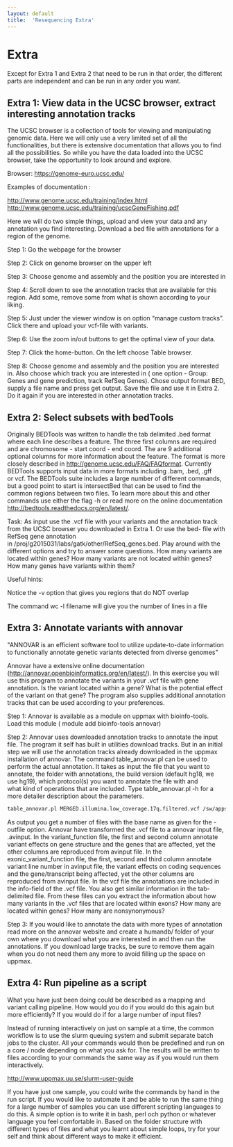 ```yaml
---
layout: default
title:  'Resequencing Extra'
---
```



# Extra

Except for Extra 1 and Extra 2 that need to be run in that order, the different parts are independent and can be run in any order you want. 

## Extra 1: View data in the UCSC browser, extract interesting annotation tracks

The UCSC browser is a collection of tools for viewing and manipulating genomic data. Here we will only use a very limited set of all the functionalities, but there is extensive documentation that allows you to find all the possibilities. So while you have the data loaded into the UCSC browser, take the opportunity to look around and explore. 

Browser: https://genome-euro.ucsc.edu/

Examples of documentation :

http://www.genome.ucsc.edu/training/index.html
http://www.genome.ucsc.edu/training/ucscGeneFishing.pdf

Here we will do two simple things, upload and view your data and any annotation you find interesting. Download a bed file with annotations for a region of the genome. 

Step 1: Go the webpage for the browser

Step 2: Click on genome browser on the upper left

Step 3: Choose genome and assembly and the position you are interested in

Step 4: Scroll down to see the annotation tracks that are available for this region. Add some, remove some from what is shown according to your liking. 

Step 5: Just under the viewer window is on option “manage custom tracks”. Click there and upload your vcf-file with variants. 

Step 6: Use the zoom in/out buttons to get the optimal view of your data. 

Step 7: Click the home-button. On the left choose Table browser. 

Step 8: Choose genome and assembly and the position you are interested in. Also choose which track you are interested in ( one option - Group: Genes and gene prediction, track RefSeq Genes). Chose output format BED, supply a file name and press get output. Save the file and use it in Extra 2. Do it again if you are interested in other annotation tracks. 

## Extra 2: Select subsets with bedTools

Originally BEDTools was written to handle the tab delimited .bed format where each line describes a feature. The three first columns are required and are chromosome - start coord - end coord. The are 9 additional optional columns for more information about the feature. The format is more closely described in http://genome.ucsc.edu/FAQ/FAQformat. Currently BEDTools supports input data in more formats including .bam, .bed, .gff or vcf. The BEDTools suite includes a large number of different commands, but a good point to start is intersectBed that can be used to find the common regions between two files. To learn more about this and other commands use either the flag -h or read more on the online documentation http://bedtools.readthedocs.org/en/latest/.

Task: As input use the .vcf file with your variants and the annotation track from the UCSC browser you downloaded in Extra 1. Or use the bed- file with RefSeq gene annotation in /proj/g2015031/labs/gatk/other/RefSeq_genes.bed. Play around with the different options and try to answer some questions. How many variants are located within genes? How many variants are not located within genes? How many genes have variants within them?  

Useful hints:

Notice the -v option that gives you regions that do NOT overlap

The command wc -l filename will give you the number of lines in a file

## Extra 3: Annotate variants with annovar

"ANNOVAR is an efficient software tool to utilize update-to-date information to functionally annotate genetic variants detected from diverse genomes"

Annovar have a extensive online documentation (http://annovar.openbioinformatics.org/en/latest/). In this exercise you will use this program to annotate the variants in your .vcf file with gene annotation. Is the variant located within a gene? What is the potential effect of the variant on that gene? The program also supplies additional annotation tracks that can be used according to your preferences.

Step 1: Annovar is available as a module on uppmax with bioinfo-tools. Load this module ( module add bioinfo-tools annovar)

Step 2: Annovar uses downloaded annotation tracks to annotate the input file. The program it self has built in utilities download tracks. But in an initial step we will use the annotation tracks already downloaded in the uppmax installation of annovar. The command table_annovar.pl can be used to perform the actual annotation. It takes as input the file that you want to annotate, the folder with annotations, the build version (default hg18, we use hg19), which protocol(s) you want to annotate the file with and what kind of operations that are included. Type table_annovar.pl -h for a more detailer description about the parameters. 

```bash
table_annovar.pl MERGED.illumina.low_coverage.17q.filtered.vcf /sw/apps/bioinfo/annovar/2014.11.12/milou/humandb/ -buildver hg19 -outfile myanno -vcfinput --protocol refGene -operation g
```

As output you get a number of files with the base name as given for the -outfile option. Annovar have transformed the .vcf file to a annovar input file, .avinput. In the variant_function file, the first and second column annotate variant effects on gene structure and the genes that are affected, yet the other columns are reproduced from avinput file. In the exonic_variant_function file, the first, second and third column annotate variant line number in avinput file, the variant effects on coding sequences and the gene/transcript being affected, yet the other columns are reproduced from avinput file. In the vcf file the annotations are included in the info-field of the .vcf file. You also get similar information in the tab-delimited file. From these files can you extract the information about how many variants in the .vcf files that are located within exons? How many are located within genes? How many are nonsynonymous?  

Step 3: If you would like to annotate the data with more types of annotation read more on the annovar website and create a humandb/ folder of your own where you download what you are interested in and then run the annotations. If you download large tracks, be sure to remove them again when you do not need them any more to avoid filling up the space on uppmax. 

## Extra 4: Run pipeline as a script

What you have just been doing could be described as a mapping and variant calling pipeline. How would you do if you would do this again but more efficiently? If you would do if for a large number of input files?

Instead of running interactively on just on sample at a time, the common workflow is to use the slurm queuing system and submit separate batch jobs to the cluster. All your commands would then be predefined and run on a core / node depending on what you ask for. The results will be written to files according to your commands the same way as if you would run them interactively. 

http://www.uppmax.uu.se/slurm-user-guide

If you have just one sample, you could write the commands by hand in the run script. If you would like to automate it and be able to run the same thing for a large number of samples you can use different scripting languages to do this. A simple option is to write it in bash, perl och python or whatever language you feel comfortable in. Based on the folder structure with different types of files and what you learnt about simple loops, try for your self and think about different ways to make it efficient.
